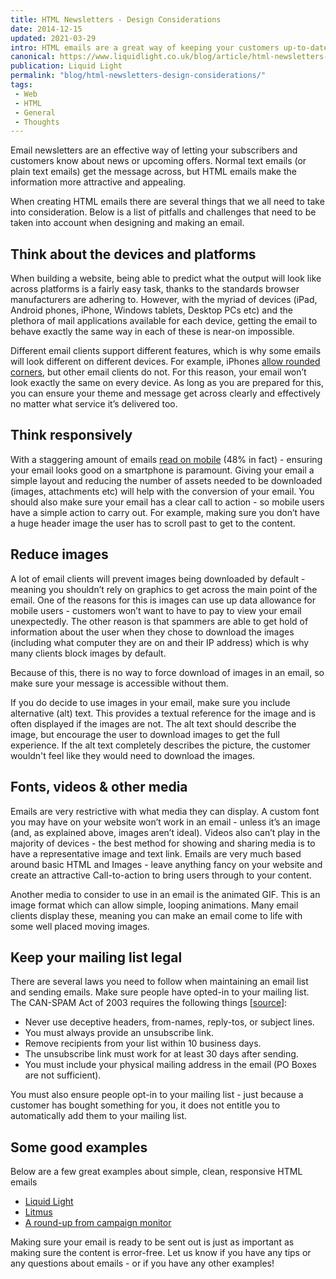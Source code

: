 ```yaml
---
title: HTML Newsletters - Design Considerations
date: 2014-12-15
updated: 2021-03-29
intro: HTML emails are a great way of keeping your customers up-to-date, but are not as versatile as web pages. Here's our list of things to consider when designing and building HTML emails.
canonical: https://www.liquidlight.co.uk/blog/article/html-newsletters-design-considerations/
publication: Liquid Light
permalink: "blog/html-newsletters-design-considerations/"
tags:
 - Web
 - HTML
 - General
 - Thoughts
---
```


Email newsletters are an effective way of letting your subscribers and customers know about news or upcoming offers. Normal text emails (or plain text emails) get the message across, but HTML emails make the information more attractive and appealing.

When creating HTML emails there are several things that we all need to take into consideration. Below is a list of pitfalls and challenges that need to be taken into account when designing and making an email.

## Think about the devices and platforms

When building a website, being able to predict what the output will look like across platforms is a fairly easy task, thanks to the standards browser manufacturers are adhering to. However, with the myriad of devices (iPad, Android phones, iPhone, Windows tablets, Desktop PCs etc) and the plethora of mail applications available for each device, getting the email to behave exactly the same way in each of these is near-on impossible.

Different email clients support different features, which is why some emails will look different on different devices. For example, iPhones [allow rounded corners](http://www.emailmonday.com/mobile-email-usage-statistics), but other email clients do not. For this reason, your email won’t look exactly the same on every device. As long as you are prepared for this, you can ensure your theme and message get across clearly and effectively no matter what service it’s delivered too.

## Think responsively

With a staggering amount of emails [read on mobile](https://www.litmus.com/blog/email-client-market-share-may-2021/) (48% in fact) - ensuring your email looks good on a smartphone is paramount. Giving your email a simple layout and reducing the number of assets needed to be downloaded (images, attachments etc) will help with the conversion of your email. You should also make sure your email has a clear call to action - so mobile users have a simple action to carry out. For example, making sure you don’t have a huge header image the user has to scroll past to get to the content.

## Reduce images

A lot of email clients will prevent images being downloaded by default - meaning you shouldn’t rely on graphics to get across the main point of the email. One of the reasons for this is images can use up data allowance for mobile users - customers won’t want to have to pay to view your email unexpectedly. The other reason is that spammers are able to get hold of information about the user when they chose to download the images (including what computer they are on and their IP address) which is why many clients block images by default.

Because of this, there is no way to force download of images in an email, so make sure your message is accessible without them.

If you do decide to use images in your email, make sure you include alternative (alt) text. This provides a textual reference for the image and is often displayed if the images are not. The alt text should describe the image, but encourage the user to download images to get the full experience. If the alt text completely describes the picture, the customer wouldn't feel like they would need to download the images.

## Fonts, videos & other media

Emails are very restrictive with what media they can display. A custom font you may have on your website won’t work in an email - unless it’s an image (and, as explained above, images aren’t ideal). Videos also can’t play in the majority of devices - the best method for showing and sharing media is to have a representative image and text link. Emails are very much based around basic HTML and Images - leave anything fancy on your website and create an attractive Call-to-action to bring users through to your content.

Another media to consider to use in an email is the animated GIF. This is an image format which can allow simple, looping animations. Many email clients display these, meaning you can make an email come to life with some well placed moving images.

## Keep your mailing list legal

There are several laws you need to follow when maintaining an email list and sending emails. Make sure people have opted-in to your mailing list. The CAN-SPAM Act of 2003 requires the following things \[[source](http://templates.mailchimp.com/concepts/sending-legally/)\]:

- Never use deceptive headers, from-names, reply-tos, or subject lines.
- You must always provide an unsubscribe link.
- Remove recipients from your list within 10 business days.
- The unsubscribe link must work for at least 30 days after sending.
- You must include your physical mailing address in the email (PO Boxes are not sufficient).

You must also ensure people opt-in to your mailing list - just because a customer has bought something for you, it does not entitle you to automatically add them to your mailing list.

## Some good examples

Below are a few great examples about simple, clean, responsive HTML emails

- [Liquid Light](http://liquidlight.cmail2.com/t/ViewEmail/j/9A4F2EAAF7028CAE/664241A84BDD1365F990754F028F0E8F)
- [Litmus](http://pages.litmus.com/webmail/31032/99227188/17921a22735aa253b006874ed7506082)
- [A round-up from campaign monitor](https://www.campaignmonitor.com/best-email-marketing-campaigns/)

Making sure your email is ready to be sent out is just as important as making sure the content is error-free. Let us know if you have any tips or any questions about emails - or if you have any other examples!
